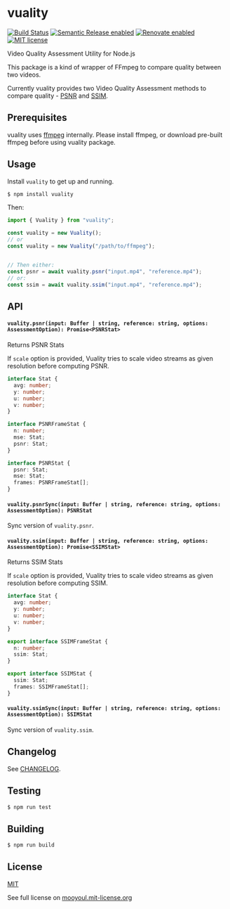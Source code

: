 # vuality

[![Build Status](https://github.com/mooyoul/vuality/workflows/workflow/badge.svg)](https://github.com/mooyoul/vuality/actions)
[![Semantic Release enabled](https://img.shields.io/badge/%20%20%F0%9F%93%A6%F0%9F%9A%80-semantic--release-e10079.svg)](https://github.com/semantic-release/semantic-release)
[![Renovate enabled](https://img.shields.io/badge/renovate-enabled-brightgreen.svg)](https://renovatebot.com/)
[![MIT license](http://img.shields.io/badge/license-MIT-blue.svg)](http://mooyoul.mit-license.org/)

Video Quality Assessment Utility for Node.js

This package is a kind of wrapper of FFmpeg to compare quality between two videos.

Currently vuality provides two Video Quality Assessment methods to compare quality - [PSNR](https://en.wikipedia.org/wiki/Peak_signal-to-noise_ratio#Quality_estimation_with_PSNR) and [SSIM](https://en.wikipedia.org/wiki/Structural_similarity).

## Prerequisites

vuality uses [ffmpeg](https://ffmpeg.org/) internally. Please install ffmpeg, or download pre-built ffmpeg before using vuality package.


## Usage

Install `vuality` to get up and running. 

```bash
$ npm install vuality
```

Then:

```typescript
import { Vuality } from "vuality";

const vuality = new Vuality();
// or
const vuality = new Vuality("/path/to/ffmpeg");


// Then either:
const psnr = await vuality.psnr("input.mp4", "reference.mp4");   
// or:
const ssim = await vuality.ssim("input.mp4", "reference.mp4");
```


## API

#### `vuality.psnr(input: Buffer | string, reference: string, options: AssessmentOption): Promise<PSNRStat>`

Returns PSNR Stats

If `scale` option is provided, Vuality tries to scale video streams as given resolution before computing PSNR.

```typescript
interface Stat {
  avg: number;
  y: number;
  u: number;
  v: number;
}

interface PSNRFrameStat {
  n: number;
  mse: Stat;
  psnr: Stat;
}

interface PSNRStat {
  psnr: Stat;
  mse: Stat;
  frames: PSNRFrameStat[];
}
```

#### `vuality.psnrSync(input: Buffer | string, reference: string, options: AssessmentOption): PSNRStat`

Sync version of `vuality.psnr`.


#### `vuality.ssim(input: Buffer | string, reference: string, options: AssessmentOption): Promise<SSIMStat>`

Returns SSIM Stats

If `scale` option is provided, Vuality tries to scale video streams as given resolution before computing SSIM.

```typescript
interface Stat {
  avg: number;
  y: number;
  u: number;
  v: number;
}

export interface SSIMFrameStat {
  n: number;
  ssim: Stat;
}

export interface SSIMStat {
  ssim: Stat;
  frames: SSIMFrameStat[];
}
```

#### `vuality.ssimSync(input: Buffer | string, reference: string, options: AssessmentOption): SSIMStat`

Sync version of `vuality.ssim`.



## Changelog

See [CHANGELOG](/CHANGELOG.md).

## Testing

```bash
$ npm run test
```

## Building

```bash
$ npm run build
```


## License
[MIT](LICENSE)

See full license on [mooyoul.mit-license.org](http://mooyoul.mit-license.org/)

